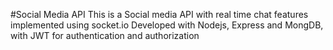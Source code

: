 #Social Media API
This is a Social media API with real time chat features implemented using socket.io
Developed with Nodejs, Express and MongDB, with JWT for authentication and authorization
